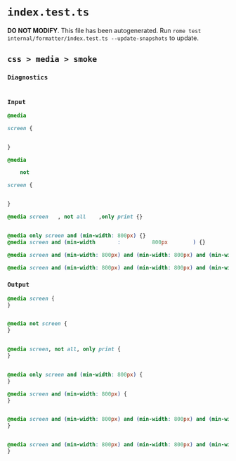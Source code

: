 # `index.test.ts`

**DO NOT MODIFY**. This file has been autogenerated. Run `rome test internal/formatter/index.test.ts --update-snapshots` to update.

## `css > media > smoke`

### `Diagnostics`

```

```

### `Input`

```css
@media

screen {


}

@media

	not

screen {


}

@media screen   , not all    ,only print {}


@media only screen and (min-width: 800px) {}
@media screen and (min-width       :          800px        ) {}

@media screen and (min-width: 800px) and (min-width: 800px) and (min-width: 800px) and (min-width: 800px){}

@media screen and (min-width: 800px) and (min-width: 800px) and (min-width: 800px) and (min-width: 800px) and (min-width: 800px) and (min-width: 800px) and (min-width: 800px){}

```

### `Output`

```css
@media screen {
}


@media not screen {
}


@media screen, not all, only print {
}


@media only screen and (min-width: 800px) {
}

@media screen and (min-width: 800px) {
}


@media screen and (min-width: 800px) and (min-width: 800px) and (min-width: 800px) and (min-width: 800px) {
}


@media screen and (min-width: 800px) and (min-width: 800px) and (min-width: 800px) and (min-width: 800px) and (min-width: 800px) and (min-width: 800px) and (min-width: 800px) {
}


```
